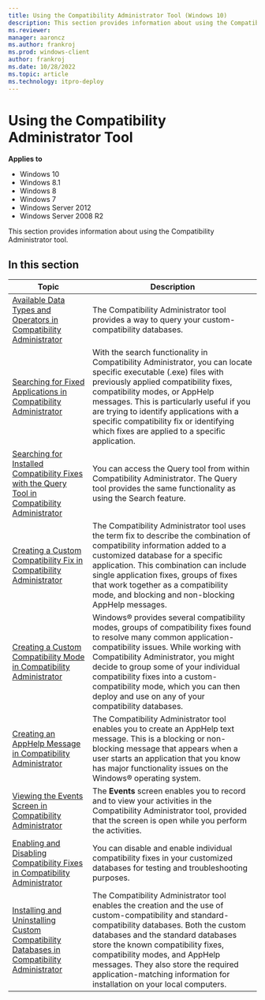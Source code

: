 ```yaml
---
title: Using the Compatibility Administrator Tool (Windows 10)
description: This section provides information about using the Compatibility Administrator tool.
ms.reviewer: 
manager: aaroncz
ms.author: frankroj
ms.prod: windows-client
author: frankroj
ms.date: 10/28/2022
ms.topic: article
ms.technology: itpro-deploy
---
```


# Using the Compatibility Administrator Tool

**Applies to**

-   Windows 10
-   Windows 8.1
-   Windows 8
-   Windows 7
-   Windows Server 2012
-   Windows Server 2008 R2

This section provides information about using the Compatibility Administrator tool.

## In this section

|Topic|Description|
|--- |--- |
|[Available Data Types and Operators in Compatibility Administrator](available-data-types-and-operators-in-compatibility-administrator.md)|The Compatibility Administrator tool provides a way to query your custom-compatibility databases.|
|[Searching for Fixed Applications in Compatibility Administrator](searching-for-fixed-applications-in-compatibility-administrator.md)|With the search functionality in Compatibility Administrator, you can locate specific executable (.exe) files with previously applied compatibility fixes, compatibility modes, or AppHelp messages. This is particularly useful if you are trying to identify applications with a specific compatibility fix or identifying which fixes are applied to a specific application.|
|[Searching for Installed Compatibility Fixes with the Query Tool in Compatibility Administrator](searching-for-installed-compatibility-fixes-with-the-query-tool-in-compatibility-administrator.md)|You can access the Query tool from within Compatibility Administrator. The Query tool provides the same functionality as using the Search feature.|
|[Creating a Custom Compatibility Fix in Compatibility Administrator](creating-a-custom-compatibility-fix-in-compatibility-administrator.md)|The Compatibility Administrator tool uses the term fix to describe the combination of compatibility information added to a customized database for a specific application. This combination can include single application fixes, groups of fixes that work together as a compatibility mode, and blocking and non-blocking AppHelp messages.|
|[Creating a Custom Compatibility Mode in Compatibility Administrator](creating-a-custom-compatibility-mode-in-compatibility-administrator.md)|Windows® provides several compatibility modes, groups of compatibility fixes found to resolve many common application-compatibility issues. While working with Compatibility Administrator, you might decide to group some of your individual compatibility fixes into a custom-compatibility mode, which you can then deploy and use on any of your compatibility databases.|
|[Creating an AppHelp Message in Compatibility Administrator](creating-an-apphelp-message-in-compatibility-administrator.md)|The Compatibility Administrator tool enables you to create an AppHelp text message. This is a blocking or non-blocking message that appears when a user starts an application that you know has major functionality issues on the Windows® operating system.|
|[Viewing the Events Screen in Compatibility Administrator](viewing-the-events-screen-in-compatibility-administrator.md)|The **Events** screen enables you to record and to view your activities in the Compatibility Administrator tool, provided that the screen is open while you perform the activities.|
|[Enabling and Disabling Compatibility Fixes in Compatibility Administrator](enabling-and-disabling-compatibility-fixes-in-compatibility-administrator.md)|You can disable and enable individual compatibility fixes in your customized databases for testing and troubleshooting purposes.|
|[Installing and Uninstalling Custom Compatibility Databases in Compatibility Administrator](installing-and-uninstalling-custom-compatibility-databases-in-compatibility-administrator.md)|The Compatibility Administrator tool enables the creation and the use of custom-compatibility and standard-compatibility databases. Both the custom databases and the standard databases store the known compatibility fixes, compatibility modes, and AppHelp messages. They also store the required application-matching information for installation on your local computers.|
